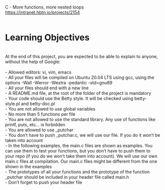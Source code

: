 C - More functions, more nested loops<br>
https://intranet.hbtn.io/projects/2154<br>
<br>
# Learning Objectives<br>
<br>
At the end of this project, you are expected to be able to explain to anyone, without the help of Google:<br>
<br>
- Allowed editors: vi, vim, emacs<br>
- All your files will be compiled on Ubuntu 20.04 LTS using gcc, using the options -Wall -Werror -Wextra -pedantic -std=gnu89<br>
- All your files should end with a new line<br>
- A README.md file, at the root of the folder of the project is mandatory<br>
- Your code should use the Betty style. It will be checked using betty-style.pl and betty-doc.pl<br>
- You are not allowed to use global variables<br>
- No more than 5 functions per file<br>
- You are not allowed to use the standard library. Any use of functions like printf, puts, etc… is forbidden<br>
- You are allowed to use _putchar<br>
- You don’t have to push _putchar.c, we will use our file. If you do it won’t be taken into account<br>
- In the following examples, the main.c files are shown as examples. You can use them to test your functions, but you don’t have to push them to your repo (if you do we won’t take them into account). We will use our own main.c files at compilation. Our main.c files might be different from the one shown in the examples<br>
- The prototypes of all your functions and the prototype of the function _putchar should be included in your header file called main.h<br>
- Don’t forget to push your header file<br>
<br>
